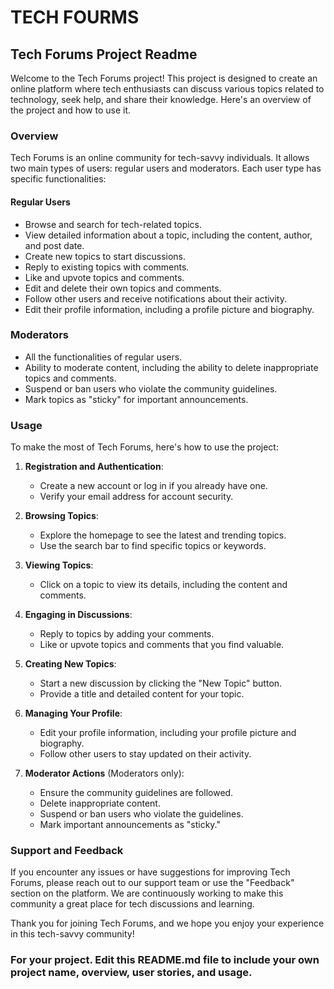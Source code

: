 # TECH FOURMS
## Tech Forums Project Readme

Welcome to the Tech Forums project! This project is designed to create an online platform where tech enthusiasts can discuss various topics related to technology, seek help, and share their knowledge. Here's an overview of the project and how to use it.

### Overview

Tech Forums is an online community for tech-savvy individuals. It allows two main types of users: regular users and moderators. Each user type has specific functionalities:

#### Regular Users
- Browse and search for tech-related topics.
- View detailed information about a topic, including the content, author, and post date.
- Create new topics to start discussions.
- Reply to existing topics with comments.
- Like and upvote topics and comments.
- Edit and delete their own topics and comments.
- Follow other users and receive notifications about their activity.
- Edit their profile information, including a profile picture and biography.

### Moderators
- All the functionalities of regular users.
- Ability to moderate content, including the ability to delete inappropriate topics and comments.
- Suspend or ban users who violate the community guidelines.
- Mark topics as "sticky" for important announcements.

### Usage

To make the most of Tech Forums, here's how to use the project:

1. **Registration and Authentication**:
   - Create a new account or log in if you already have one.
   - Verify your email address for account security.

2. **Browsing Topics**:
   - Explore the homepage to see the latest and trending topics.
   - Use the search bar to find specific topics or keywords.

3. **Viewing Topics**:
   - Click on a topic to view its details, including the content and comments.

4. **Engaging in Discussions**:
   - Reply to topics by adding your comments.
   - Like or upvote topics and comments that you find valuable.

5. **Creating New Topics**:
   - Start a new discussion by clicking the "New Topic" button.
   - Provide a title and detailed content for your topic.

6. **Managing Your Profile**:
   - Edit your profile information, including your profile picture and biography.
   - Follow other users to stay updated on their activity.

7. **Moderator Actions** (Moderators only):
   - Ensure the community guidelines are followed.
   - Delete inappropriate content.
   - Suspend or ban users who violate the guidelines.
   - Mark important announcements as "sticky."

### Support and Feedback

If you encounter any issues or have suggestions for improving Tech Forums, please reach out to our support team or use the "Feedback" section on the platform. We are continuously working to make this community a great place for tech discussions and learning.

Thank you for joining Tech Forums, and we hope you enjoy your experience in this tech-savvy community!

### For your project. Edit this README.md file to include your own project name,  overview, user stories, and usage. 
